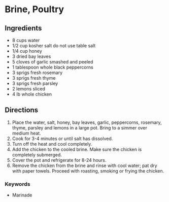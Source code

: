 # Brine, Poultry

## Ingredients

- 8 cups water
- 1/2 cup kosher salt do not use table salt
- 1/4 cup honey
- 3 dried bay leaves
- 5 cloves of garlic smashed and peeled
- 1 tablespoon whole black peppercorns
- 3 sprigs fresh rosemary
- 3 sprigs fresh thyme
- 3 sprigs fresh parsley
- 2 lemons sliced
- 4 lb whole chicken

## Directions

1. Place the water, salt, honey, bay leaves, garlic, peppercorns, rosemary,
   thyme, parsley and lemons in a large pot. Bring to a simmer over medium heat.
1. Cook for 3-4 minutes or until salt has dissolved.
1. Turn off the heat and cool completely.
1. Add the chicken to the cooled brine. Make sure the chicken is completely
   submerged.
1. Cover the pot and refrigerate for 8-24 hours.
1. Remove the chicken from the brine and rinse with cool water; pat dry with
   paper towels. Proceed with roasting, smoking or frying the chicken.

### Keywords

- Marinade
